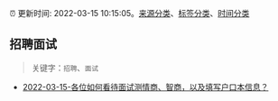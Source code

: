 :alarm_clock: 更新时间: 2022-03-15 10:15:05。[来源分类](../README.md)、[标签分类](../TAGS.md)、[时间分类](../TIMELINE.md)

## 招聘面试


> 关键字：`招聘`、`面试`



- [2022-03-15-各位如何看待面试测情商、智商，以及填写户口本信息？](https://www.v2ex.com/t/840534) 